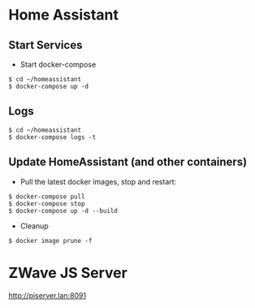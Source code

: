 # Home Assistant

## Start Services

- Start docker-compose
```
$ cd ~/homeassistant
$ docker-compose up -d
```

## Logs
```
$ cd ~/homeassistant
$ docker-compose logs -t
```

## Update HomeAssistant (and other containers)

- Pull the latest docker images, stop and restart:
```
$ docker-compose pull
$ docker-compose stop
$ docker-compose up -d --build
```

- Cleanup
```
$ docker image prune -f
```

# ZWave JS Server
 http://piserver.lan:8091

